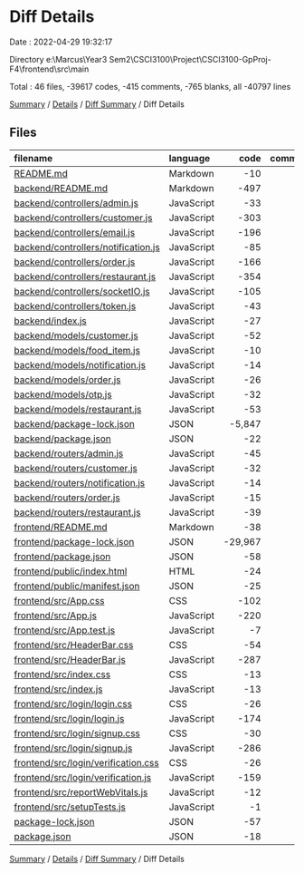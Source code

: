 # Diff Details

Date : 2022-04-29 19:32:17

Directory e:\Marcus\Year3 Sem2\CSCI3100\Project\CSCI3100-GpProj-F4\frontend\src\main

Total : 46 files,  -39617 codes, -415 comments, -765 blanks, all -40797 lines

[Summary](results.md) / [Details](details.md) / [Diff Summary](diff.md) / Diff Details

## Files
| filename | language | code | comment | blank | total |
| :--- | :--- | ---: | ---: | ---: | ---: |
| [README.md](/README.md) | Markdown | -10 | 0 | -6 | -16 |
| [backend/README.md](/backend/README.md) | Markdown | -497 | 0 | -295 | -792 |
| [backend/controllers/admin.js](/backend/controllers/admin.js) | JavaScript | -33 | -8 | -9 | -50 |
| [backend/controllers/customer.js](/backend/controllers/customer.js) | JavaScript | -303 | -81 | -64 | -448 |
| [backend/controllers/email.js](/backend/controllers/email.js) | JavaScript | -196 | -26 | -34 | -256 |
| [backend/controllers/notification.js](/backend/controllers/notification.js) | JavaScript | -85 | -2 | -4 | -91 |
| [backend/controllers/order.js](/backend/controllers/order.js) | JavaScript | -166 | -19 | -21 | -206 |
| [backend/controllers/restaurant.js](/backend/controllers/restaurant.js) | JavaScript | -354 | -56 | -68 | -478 |
| [backend/controllers/socketIO.js](/backend/controllers/socketIO.js) | JavaScript | -105 | -15 | -13 | -133 |
| [backend/controllers/token.js](/backend/controllers/token.js) | JavaScript | -43 | -21 | -7 | -71 |
| [backend/index.js](/backend/index.js) | JavaScript | -27 | -2 | -9 | -38 |
| [backend/models/customer.js](/backend/models/customer.js) | JavaScript | -52 | -6 | -8 | -66 |
| [backend/models/food_item.js](/backend/models/food_item.js) | JavaScript | -10 | -2 | -3 | -15 |
| [backend/models/notification.js](/backend/models/notification.js) | JavaScript | -14 | -2 | -3 | -19 |
| [backend/models/order.js](/backend/models/order.js) | JavaScript | -26 | -3 | -5 | -34 |
| [backend/models/otp.js](/backend/models/otp.js) | JavaScript | -32 | -4 | -6 | -42 |
| [backend/models/restaurant.js](/backend/models/restaurant.js) | JavaScript | -53 | -6 | -8 | -67 |
| [backend/package-lock.json](/backend/package-lock.json) | JSON | -5,847 | 0 | -1 | -5,848 |
| [backend/package.json](/backend/package.json) | JSON | -22 | 0 | -1 | -23 |
| [backend/routers/admin.js](/backend/routers/admin.js) | JavaScript | -45 | -15 | -7 | -67 |
| [backend/routers/customer.js](/backend/routers/customer.js) | JavaScript | -32 | -11 | -4 | -47 |
| [backend/routers/notification.js](/backend/routers/notification.js) | JavaScript | -14 | -7 | -2 | -23 |
| [backend/routers/order.js](/backend/routers/order.js) | JavaScript | -15 | 0 | -4 | -19 |
| [backend/routers/restaurant.js](/backend/routers/restaurant.js) | JavaScript | -39 | -11 | -4 | -54 |
| [frontend/README.md](/frontend/README.md) | Markdown | -38 | 0 | -33 | -71 |
| [frontend/package-lock.json](/frontend/package-lock.json) | JSON | -29,967 | 0 | -1 | -29,968 |
| [frontend/package.json](/frontend/package.json) | JSON | -58 | 0 | -1 | -59 |
| [frontend/public/index.html](/frontend/public/index.html) | HTML | -24 | -23 | -1 | -48 |
| [frontend/public/manifest.json](/frontend/public/manifest.json) | JSON | -25 | 0 | -1 | -26 |
| [frontend/src/App.css](/frontend/src/App.css) | CSS | -102 | 0 | -17 | -119 |
| [frontend/src/App.js](/frontend/src/App.js) | JavaScript | -220 | -3 | -8 | -231 |
| [frontend/src/App.test.js](/frontend/src/App.test.js) | JavaScript | -7 | 0 | -2 | -9 |
| [frontend/src/HeaderBar.css](/frontend/src/HeaderBar.css) | CSS | -54 | 0 | -10 | -64 |
| [frontend/src/HeaderBar.js](/frontend/src/HeaderBar.js) | JavaScript | -287 | -73 | -24 | -384 |
| [frontend/src/index.css](/frontend/src/index.css) | CSS | -13 | 0 | -2 | -15 |
| [frontend/src/index.js](/frontend/src/index.js) | JavaScript | -13 | -3 | -3 | -19 |
| [frontend/src/login/login.css](/frontend/src/login/login.css) | CSS | -26 | 0 | -6 | -32 |
| [frontend/src/login/login.js](/frontend/src/login/login.js) | JavaScript | -174 | -6 | -14 | -194 |
| [frontend/src/login/signup.css](/frontend/src/login/signup.css) | CSS | -30 | 0 | -7 | -37 |
| [frontend/src/login/signup.js](/frontend/src/login/signup.js) | JavaScript | -286 | -6 | -21 | -313 |
| [frontend/src/login/verification.css](/frontend/src/login/verification.css) | CSS | -26 | 0 | -6 | -32 |
| [frontend/src/login/verification.js](/frontend/src/login/verification.js) | JavaScript | -159 | 0 | -17 | -176 |
| [frontend/src/reportWebVitals.js](/frontend/src/reportWebVitals.js) | JavaScript | -12 | 0 | -2 | -14 |
| [frontend/src/setupTests.js](/frontend/src/setupTests.js) | JavaScript | -1 | -4 | -1 | -6 |
| [package-lock.json](/package-lock.json) | JSON | -57 | 0 | -1 | -58 |
| [package.json](/package.json) | JSON | -18 | 0 | -1 | -19 |

[Summary](results.md) / [Details](details.md) / [Diff Summary](diff.md) / Diff Details